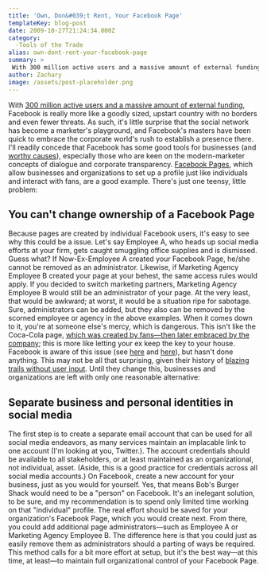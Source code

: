```yaml
---
title: 'Own, Don&#039;t Rent, Your Facebook Page'
templateKey: blog-post
date: 2009-10-27T21:24:34.000Z
category: 
  -Tools of the Trade
alias: own-dont-rent-your-facebook-page
summary: > 
 With 300 million active users and a massive amount of external funding, Facebook is really more like a goodly sized, upstart country with no borders and even fewer threats. As such, it's little surprise that the social network has become a marketer's playground, and Facebook's masters have been quick to embrace the corporate world's rush to establish a presence there.
author: Zachary
image: /assets/post-placeholder.png
---
```


With [300 million active users and a massive amount of external funding](http://www.techcrunch.com/2009/09/15/facebook-crosses-300-million-users-oh-yeah-and-their-cash-flow-just-went-positive/), Facebook is really more like a goodly sized, upstart country with no borders and even fewer threats. As such, it's little surprise that the social network has become a marketer's playground, and Facebook's masters have been quick to embrace the corporate world's rush to establish a presence there. I'll readily concede that Facebook has some good tools for businesses (and [worthy causes](http://www.facebook.com/home.php?ref=logo#/group.php?gid=2250482938&ref=nf)), especially those who are keen on the modern-marketer concepts of dialogue and corporate transparency. [Facebook Pages](http://www.facebook.com/advertising/?pages), which allow businesses and organizations to set up a profile just like individuals and interact with fans, are a good example. There's just one teensy, little problem:

You can't change ownership of a Facebook Page
---------------------------------------------

Because pages are created by individual Facebook users, it's easy to see why this could be a issue. Let's say Employee A, who heads up social media efforts at your firm, gets caught smuggling office supplies and is dismissed. Guess what? If Now-Ex-Employee A created your Facebook Page, he/she cannot be removed as an administrator. Likewise, if Marketing Agency Employee B created your page at your behest, the same access rules would apply. If you decided to switch marketing partners, Marketing Agency Employee B would still be an administrator of your page. At the very least, that would be awkward; at worst, it would be a situation ripe for sabotage. Sure, administrators can be added, but they also can be removed by the scorned employee or agency in the above examples. When it comes down to it, you're at someone else's mercy, which is dangerous. This isn't like the Coca-Cola page, [which was created by fans—then later embraced by the company](http://60secondcommunications.com/blog/2009/03/31/three-lessons-from-the-new-coca-cola-facebook-page/); this is more like letting your ex keep the key to your house. Facebook is aware of this issue (see [here](http://www.facebook.com/topic.php?uid=10381469571&topic=9632) and [here](http://www.facebook.com/topic.php?uid=10381469571&topic=8582&start=30&hash=28604f70440aa69c16c7b3915a831fae#topic_top)), but hasn't done anything. This may not be all that surprising, given their history of [blazing trails without user input](http://voices.washingtonpost.com/fasterforward/2009/10/facebook_updates_home_page_irk.html?hpid=sec-tech). Until they change this, businesses and organizations are left with only one reasonable alternative:

Separate business and personal identities in social media
---------------------------------------------------------

The first step is to create a separate email account that can be used for all social media endeavors, as many services maintain an implacable link to one account (I'm looking at you, Twitter.). The account credentials should be available to all stakeholders, or at least maintained as an organizational, not individual, asset. (Aside, this is a good practice for credentials across all social media accounts.) On Facebook, create a new account for your business, just as you would for yourself. Yes, that means Bob's Burger Shack would need to be a "person" on Facebook. It's an inelegant solution, to be sure, and my recommendation is to spend only limited time working on that "individual" profile. The real effort should be saved for your organization's Facebook Page, which you would create next. From there, you could add additional page administrators—such as Employee A or Marketing Agency Employee B. The difference here is that you could just as easily remove them as administrators should a parting of ways be required. This method calls for a bit more effort at setup, but it's the best way—at this time, at least—to maintain full organizational control of your Facebook Page.